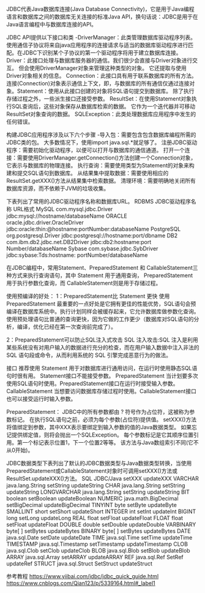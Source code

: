 JDBC代表Java数据库连接(Java Database Connectivity)，它是用于Java编程语言和数据库之间的数据库无关连接的标准Java API，换句话说：JDBC是用于在Java语言编程中与数据库连接的API。


JDBC API提供以下接口和类 
-DriverManager：此类管理数据库驱动程序列表。 使用通信子协议将来自java应用程序的连接请求与适当的数据库驱动程序进行匹配。在JDBC下识别某个子协议的第一个驱动程序将用于建立数据库连接。
Driver：此接口处理与数据库服务器的通信。我们很少会直接与Driver对象进行交互。 但会使用DriverManager对象来管理这种类型的对象。 它还提取与使用Driver对象相关的信息。
Connection：此接口具有用于联系数据库的所有方法。 连接(Connection)对象表示通信上下文，即，与数据库的所有通信仅通过连接对象。Statement：使用从此接口创建的对象将SQL语句提交到数据库。 除了执行存储过程之外，一些派生接口还接受参数。
ResultSet：在使用Statement对象执行SQL查询后，这些对象保存从数据库检索的数据。 它作为一个迭代器并可移动ResultSet对象查询的数据。
SQLException：此类处理数据库应用程序中发生的任何错误。


构建JDBC应用程序涉及以下六个步骤 
-导入包：需要包含包含数据库编程所需的JDBC类的包。 大多数情况下，使用import java.sql.*就足够了。
注册JDBC驱动程序：需要初始化驱动程序，以便可以打开与数据库的通信通道。
打开一个连接：需要使用DriverManager.getConnection()方法创建一个Connection对象，它表示与数据库的物理连接。
执行查询：需要使用类型为Statement的对象来构建和提交SQL语句到数据库。
从结果集中提取数据：需要使用相应的ResultSet.getXXX()方法从结果集中检索数据。
清理环境：需要明确地关闭所有数据库资源，而不依赖于JVM的垃圾收集。


下表列出了常用的JDBC驱动程序名称和数据库URL。
RDBMS	JDBC驱动程序名称	URL格式
MySQL	com.mysql.jdbc.Driver	jdbc:mysql://hostname/databaseName
ORACLE	oracle.jdbc.driver.OracleDriver	jdbc:oracle:thin:@hostname:portNumber:databaseName
PostgreSQL	org.postgresql.Driver	jdbc:postgresql://hostname:port/dbname
DB2	com.ibm.db2.jdbc.net.DB2Driver	jdbc:db2:hostname:port Number/databaseName
Sybase	com.sybase.jdbc.SybDriver	jdbc:sybase:Tds:hostname: portNumber/databaseName


在JDBC编程中，常用Statement、PreparedStatement 和 CallableStatement三种方式来执行查询语句，其中 Statement 用于通用查询， PreparedStatement 用于执行参数化查询，而 CallableStatement则是用于存储过程。

使用预编译的好处：
1：PreparedStatement比 Statement 更快
使用 PreparedStatement 最重要的一点好处是它拥有更佳的性能优势，SQL语句会预编译在数据库系统中。执行计划同样会被缓存起来，它允许数据库做参数化查询。使用预处理语句比普通的查询更快，因为它做的工作更少（数据库对SQL语句的分析，编译，优化已经在第一次查询前完成了）。

2：PreparedStatement可以防止SQL注入式攻击
SQL 注入攻击:SQL 注入是利用某些系统没有对用户输入的数据进行充分的检查，而在用户输入数据中注入非法的 SQL 语句段或命令，从而利用系统的 SQL 引擎完成恶意行为的做法。

接口	推荐使用
Statement	用于对数据库进行通用访问，在运行时使用静态SQL语句时很有用。 Statement接口不能接受参数。
PreparedStatement	当计划要多次使用SQL语句时使用。PreparedStatement接口在运行时接受输入参数。
CallableStatement	当想要访问数据库存储过程时使用。CallableStatement接口也可以接受运行时输入参数。

PreparedStatement：
JDBC中的所有参数都由 ? 符号作为占位符，这被称为参数标记。 在执行SQL语句之前，必须为每个参数(占位符)提供值。
setXXX()方法将值绑定到参数，其中XXX表示要绑定到输入参数的值的Java数据类型。 如果忘记提供绑定值，则将会抛出一个SQLException。
每个参数标记是它其顺序位置引用。第一个标记表示位置1，下一个位置2等等。 该方法与Java数组索引不同(它不从0开始)。






JDBC数据类型下表列出了默认的JDBC数据类型与Java数据类型转换，当使用PreparedStatement或CallableStatement对象时可调用setXXX()方法或ResultSet.updateXXX()方法。
SQL	JDBC/Java	setXXX	updateXXX
VARCHAR	java.lang.String	setString	updateString
CHAR	java.lang.String	setString	updateString
LONGVARCHAR	java.lang.String	setString	updateString
BIT	boolean	setBoolean	updateBoolean
NUMERIC	java.math.BigDecimal	setBigDecimal	updateBigDecimal
TINYINT	byte	setByte	updateByte
SMALLINT	short	setShort	updateShort
INTEGER	int	setInt	updateInt
BIGINT	long	setLong	updateLong
REAL	float	setFloat	updateFloat
FLOAT	float	setFloat	updateFloat
DOUBLE	double	setDouble	updateDouble
VARBINARY	byte[ ]	setBytes	updateBytes
BINARY	byte[ ]	setBytes	updateBytes
DATE	java.sql.Date	setDate	updateDate
TIME	java.sql.Time	setTime	updateTime
TIMESTAMP	java.sql.Timestamp	setTimestamp	updateTimestamp
CLOB	java.sql.Clob	setClob	updateClob
BLOB	java.sql.Blob	setBlob	updateBlob
ARRAY	java.sql.Array	setARRAY	updateARRAY
REF	java.sql.Ref	SetRef	updateRef
STRUCT	java.sql.Struct	SetStruct	updateStruct


参考教程
https://www.yiibai.com/jdbc/jdbc_quick_guide.html
https://www.cnblogs.com/Qian123/p/5339164.html#_label1

